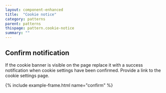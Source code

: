 ```yaml
---
layout: component-enhanced
title:  "Cookie notice"
category: patterns
parent: patterns
thispage: pattern.cookie-notice
summary: ""
---
```


## Confirm notification

If the cookie banner is visible on the page replace it with a success notification when cookie settings
have been confirmed. Provide a link to the cookie settings page.

{% include example-frame.html name="confirm" %}
